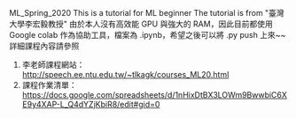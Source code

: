 ML_Spring_2020
This is a tutorial for ML beginner
The tutorial is from "臺灣大學李宏毅教授"
由於本人沒有高效能 GPU 與強大的 RAM，因此目前都使用 Google colab 作為協助工具，檔案為 .ipynb，希望之後可以將 .py push 上來~~
詳細課程內容請參照
1.	李老師課程網站： http://speech.ee.ntu.edu.tw/~tlkagk/courses_ML20.html
2.	課程作業清單： https://docs.google.com/spreadsheets/d/1nHixDtBX3LOWm9BwwbiC6XE9y4XAP-L_Q4dYZjKbiR8/edit#gid=0
